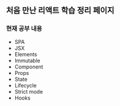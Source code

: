 ## 처음 만난 리액트 학습 정리 페이지
### 현재 공부 내용
- SPA
- JSX
- Elements
- Immutable
- Component
- Props
- State
- Lifecycle
- Strict mode
- Hooks